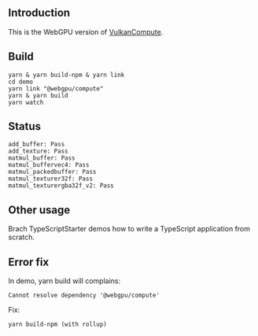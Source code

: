 ## Introduction
This is the WebGPU version of [VulkanCompute](https://github.com/math3d/VulkanCompute).
## Build
```
yarn & yarn build-npm & yarn link
cd demo
yarn link "@webgpu/compute"
yarn & yarn build
yarn watch
```

## Status
```
add_buffer: Pass
add_texture: Pass
matmul_buffer: Pass
matmul_buffervec4: Pass
matmul_packedbuffer: Pass
matmul_texturer32f: Pass
matmul_texturergba32f_v2: Pass
```


## Other usage
Brach TypeScriptStarter demos how to write a TypeScript application from scratch.

## Error fix

In demo, yarn build will complains:
```
Cannot resolve dependency '@webgpu/compute'
```
Fix:
```
yarn build-npm (with rollup)
```
